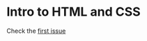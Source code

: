 # Intro to HTML and CSS
Check the [first issue](https://github.com/1Tuts/Intro-to-HTML-and-CSS/issues/1)
